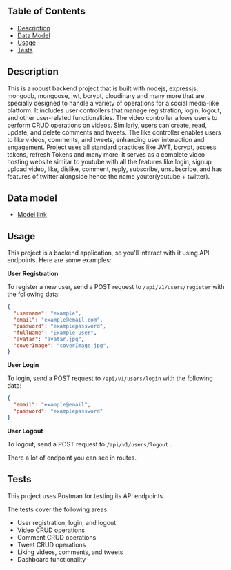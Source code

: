 
## Table of Contents

- [Description](#description)
- [Data Model](#data-model)
- [Usage](#usage)
- [Tests](#tests)


## Description
This is a robust backend project that is built with nodejs, expressjs, mongodb, mongoose, jwt, bcrypt, cloudinary and many more that are specially designed to handle a variety of operations for a social media-like platform.
It includes user controllers that manage registration, login, logout, and other user-related functionalities. 
The video controller allows users to perform CRUD operations on videos. Similarly, users can create, read, update, and delete comments and tweets. 
The like controller enables users to like videos, comments, and tweets, enhancing user interaction and engagement. 
Project uses all standard practices like JWT, bcrypt, access tokens, refresh Tokens and many more.
It serves as a complete video hosting website similar to youtube with all the features like login, signup, upload video, like, dislike, comment, reply, subscribe, unsubscribe, and has features of twitter alongside hence the name youter(youtube + twitter).



## Data model
- [Model link](https://app.eraser.io/workspace/0sis4adx07X4m7jpPVDN?origin=share)

## Usage

This project is a backend application, so you'll interact with it using API endpoints. Here are some examples:

**User Registration**

To register a new user, send a POST request to `/api/v1/users/register` with the following data:

```json
{
  "username": "example",
  "email": "example@email.com",
  "password": "examplepassword",
  "fullName": "Example User",
  "avatar": "avatar.jpg",
  "coverImage": "coverImage.jpg",
}


```

**User Login**

To login, send a POST request to `/api/v1/users/login` with the following data:

```json
{
  "email": "example@email",
  "password": "examplepassword"
}
```

**User Logout**

To logout, send a POST request to `/api/v1/users/logout` .

There a lot of endpoint you can see in routes.

## Tests
This project uses Postman for testing its API endpoints. 

The tests cover the following areas:

- User registration, login, and logout
- Video CRUD operations
- Comment CRUD operations
- Tweet CRUD operations
- Liking videos, comments, and tweets
- Dashboard functionality